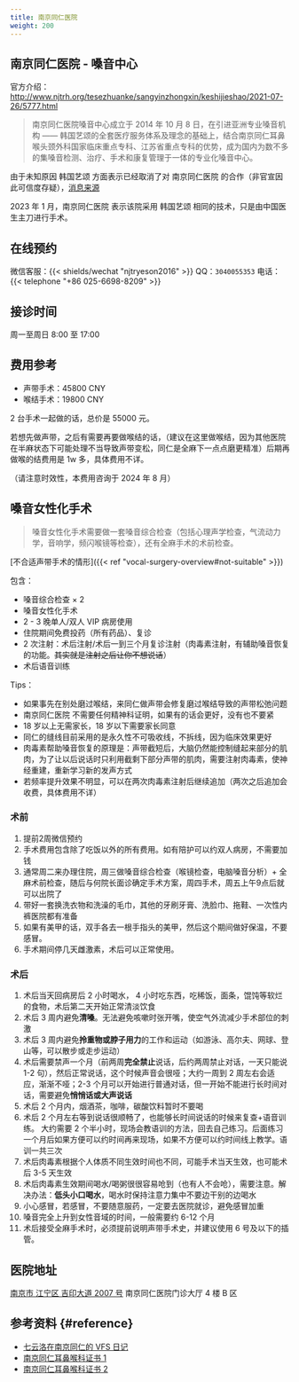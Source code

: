 ```yaml
---
title: 南京同仁医院
weight: 200
---
```


## 南京同仁医院 - 嗓音中心

官方介绍：<http://www.njtrh.org/tesezhuanke/sangyinzhongxin/keshijieshao/2021-07-26/5777.html>

> 南京同仁医院嗓音中心成立于 2014 年 10 月 8 日，在引进亚洲专业嗓音机构 —— 韩国艺颂的全套医疗服务体系及理念的基础上，结合南京同仁耳鼻喉头颈外科国家临床重点专科、江苏省重点专科的优势，成为国内为数不多的集嗓音检测、治疗、手术和康复管理于一体的专业化嗓音中心。

由于未知原因 韩国艺颂 方面表示已经取消了对 南京同仁医院 的合作（非官宣因此可信度存疑），[消息来源](yeson-canceled.jpg)

2023 年 1 月，南京同仁医院 表示该院采用 韩国艺颂 相同的技术，只是由中国医生主刀进行手术。

## 在线预约

微信客服：{{< shields/wechat "njtryeson2016" >}}
QQ：`3040055353`
电话：{{< telephone "+86 025-6698-8209" >}}

## 接诊时间

周一至周日 8:00 至 17:00

## 费用参考

- 声带手术：45800 CNY
- 喉结手术：19800 CNY

2 台手术一起做的话，总价是 55000 元。

若想先做声带，之后有需要再要做喉结的话，（建议在这里做喉结，因为其他医院在半麻状态下可能处理不当导致声带变松，同仁是全麻下一点点磨更精准）后期再做喉的结费用是 1w 多，具体费用不详。

（请注意时效性，本费用咨询于 2024 年 8 月）

## 嗓音女性化手术

> 嗓音女性化手术需要做一套嗓音综合检查（包括心理声学检查，气流动力学，音响学，频闪喉镜等检查），还有全麻手术的术前检查。

[不合适声带手术的情形]({{< ref "vocal-surgery-overview#not-suitable" >}})

包含：

- 嗓音综合检查 &times; 2
- 嗓音女性化手术
- 2 - 3 晚单人/双人 VIP 病房使用
- 住院期间免费投药（所有药品）、复诊
- 2 次注射：术后注射/术后一到三个月复诊注射（肉毒素注射，有辅助嗓音恢复的功能。~~其实就是注射之后让你不想说话~~）
- 术后语音训练

Tips：

- 如果事先在别处磨过喉结，来同仁做声带会修复磨过喉结导致的声带松弛问题
- 南京同仁医院 不需要任何精神科证明，如果有的话会更好，没有也不要紧
- 18 岁以上无需家长，18 岁以下需要家长同意
- 同仁的缝线目前采用的是永久性不可吸收线，不拆线，因为临床效果更好
- 肉毒素帮助嗓音恢复的原理是：声带截短后，大脑仍然能控制缝起来部分的肌肉，为了让以后说话时只利用截剩下部分声带的肌肉，需要注射肉毒素，使神经重建，重新学习新的发声方式
- 若频率提升效果不明显，可以在两次肉毒素注射后继续追加（两次之后追加会收费，具体费用不详）

### 术前

1. 提前2周微信预约
1. 手术费用包含除了吃饭以外的所有费用。如有陪护可以约双人病房，不需要加钱
1. 通常周二来办理住院，周三做嗓音综合检查（喉镜检查，电脑嗓音分析）+ 全麻术前检查，随后与何院长面诊确定手术方案，周四手术，周五上午9点后就可以出院了
1. 带好一套换洗衣物和洗澡的毛巾，其他的牙刷牙膏、洗脸巾、拖鞋、一次性内裤医院都有准备
1. 如果有美甲的话，双手各去一根手指头的美甲，然后这个期间做好保温，不要感冒。
1. 手术期间停几天雌激素，术后可以正常使用。

### 术后

1. 术后当天回病房后 2 小时喝水， 4 小时吃东西，吃稀饭，面条，馄饨等软烂的食物，术后第二天开始正常清淡饮食
1. 术后 3 周内避免**清嗓**。无法避免咳嗽时张开嘴，使空气外流减少手术部位的刺激
1. 术后 3 周内避免**拎重物或脖子用力**的工作和运动（如游泳、高尔夫、网球、登山等，可以散步或走步运动）
1. 术后需要禁声一个月（前两周**完全禁止**说话，后约两周禁止对话，一天只能说 1-2 句），然后正常说话，这个时候声音会很哑；大约一周到 2 周左右会适应，渐渐不哑；2-3 个月可以开始进行普通对话，但一开始不能进行长时间对话，需要避免**悄悄话或大声说话**
1. 术后 2 个月内，烟酒茶，咖啡，碳酸饮料暂时不要喝
1. 术后 2 个月左右等到说话很顺畅了，也能够长时间说话的时候来复查+语音训练。 大约需要 2 个半小时，现场会教语训的方法，回去自己练习。后面练习一个月后如果方便可以约时间再来现场，如果不方便可以约时间线上教学。语训一共三次
1. 术后肉毒素根据个人体质不同生效时间也不同，可能手术当天生效，也可能术后 3-5 天生效
1. 术后肉毒素生效期间喝水/喝粥很很容易呛到（也有人不会呛），需要注意。解决办法：**低头小口喝水**，喝水时保持注意力集中不要边干别的边喝水
1. 小心感冒，若感冒，不要随意服药，一定要去医院就诊，避免感冒加重
1. 嗓音完全上升到女性音域的时间，一般需要约 6-12 个月
1. 术后接受全麻手术时，必须提前说明声带手术史，并建议使用 6 号及以下的插管。

## 医院地址

[南京市 江宁区 吉印大道 2007 号](https://amap.com/place/B00190AGM3)
南京同仁医院门诊大厅 4 楼 B 区

## 参考资料 {#reference}

- [七云洛在南京同仁的 VFS 日记](https://t.me/vfs7yunluo)
- [南京同仁耳鼻喉科证书 1](tongren-certification1.jpg)
- [南京同仁耳鼻喉科证书 2](tongren-certification2.jpg)
